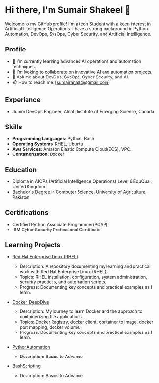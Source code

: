 # Hi there, I'm Sumair Shakeel 👋

Welcome to my GitHub profile! I'm a tech Student with a keen interest in Artificial Intelligence Operations. I have a strong background in Python Automation, DevOps, SysOps, Cyber Security, and Artificial Intelligence.

## Profile
- 🌱 I’m currently learning advanced AI operations and automation techniques.
- 👯 I’m looking to collaborate on innovative AI and automation projects.
- 💬 Ask me about DevOps, SysOps, Cyber Security, and AI.
- 📫 How to reach me: [sumairana84@gmail.com]
## Experience
- Junior DevOps Engineer, Alnafi Institute of Emerging Science, Canada

## Skills
- **Programming Languages**: Python, Bash
- **Operating Systems**: RHEL, Ubuntu
- **Aws Services**: Amazon Elastic Compute Cloud(ECS), VPC.
- **Containerization**: Docker

## Education
- Diploma in AIOPs (Artificial Intelligence Operations) Level 6 EduQual, United Kingdom
- Bachelor's Degree in Computer Science, University of Agriculture, Pakistan

## Certifications
 - Certified Python Associate Programmer(PCAP)
 - IBM Cyber Security Professional Certificate

## Learning Projects
- [Red Hat Enterprise Linux (RHEL)](https://github.com/SumairShakeel/Red-Hat-Enterprise-Linux-RHEL-)
  - Description: A repository documenting my learning and practical work with Red Hat Enterprise Linux (RHEL).
  - Topics: RHEL installation, configuration, system administration, security practices, and automation scripts.
  - Progress: Documenting key concepts and practical examples as I learn.

- [Docker_DeepDive](https://github.com/SumairShakeel/DockerDeepDive)
  - Description: My journey to learn Docker and the approach to containerizing the applications.
  - Topics: Docker Registry, docker client, container to image, docker port mapping, docker volume.
  - Progress: Documenting key concepts and practical examples as I learn.
    
- [PythonAutomation](https://github.com/SumairShakeel/PythonAutomation)
  - Description: Basics to Advance

- [BashScripting](https://github.com/SumairShakeel/BashScripting)
  - Description: Basics to Advance

